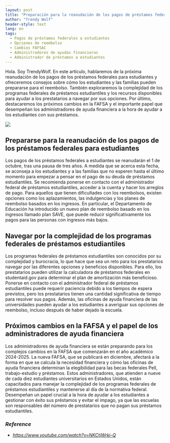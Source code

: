```yaml
---
layout: post
title: "Preparación para la reanudación de los pagos de préstamos federales para estudiantes y navegación por los programas de préstamos y los cambios en la FAFSA"
author: "Trendy Wolf"
header-style: text
lang: en
tags:
  - Pagos de préstamos federales a estudiantes
  - Opciones de reembolso
  - Cambios FAFSAC
  - Administradores de ayudas financieras
  - Administrador de préstamos a estudiantes
---
```


Hola. Soy TrendyWolf. En este artículo, hablaremos de la próxima reanudación de los pagos de los préstamos federales para estudiantes y ofreceremos consejos sobre cómo los estudiantes y las familias pueden prepararse para el reembolso. También exploraremos la complejidad de los programas federales de préstamos estudiantiles y los recursos disponibles para ayudar a los prestatarios a navegar por sus opciones. Por último, destacaremos los próximos cambios en la FAFSA y el importante papel que desempeñan los administradores de ayuda financiera a la hora de ayudar a los estudiantes con sus préstamos.

<img
    src="https://i.ytimg.com/vi/NKCtjWrki-Q/hqdefault.jpg"
/>


## Prepararse para la reanudación de los pagos de los préstamos federales para estudiantes
Los pagos de los préstamos federales a estudiantes se reanudarán el 1 de octubre, tras una pausa de tres años. A medida que se acerca esta fecha, se aconseja a los estudiantes y a las familias que no esperen hasta el último momento para empezar a pensar en el pago de su deuda de préstamos estudiantiles. Se recomienda ponerse en contacto con el administrador federal de préstamos estudiantiles, acceder a la cuenta y hacer los arreglos de pago. Para aquellos que tienen dificultades con los reembolsos, existen opciones como los aplazamientos, las indulgencias y los planes de reembolso basados en los ingresos. En particular, el Departamento de Educación ha introducido un nuevo plan de reembolso basado en los ingresos llamado plan SAVE, que puede reducir significativamente los pagos para las personas con ingresos más bajos.

## Navegar por la complejidad de los programas federales de préstamos estudiantiles
Los programas federales de préstamos estudiantiles son conocidos por su complejidad y burocracia, lo que hace que sea un reto para los prestatarios navegar por las diferentes opciones y beneficios disponibles. Para ello, los prestatarios pueden utilizar la calculadora de préstamos federales en studentaid.gov para determinar el plan de amortización más beneficioso. Ponerse en contacto con el administrador federal de préstamos estudiantiles puede requerir paciencia debido a los tiempos de espera previstos, pero los prestatarios tienen una cantidad significativa de tiempo para resolver sus pagos. Además, las oficinas de ayuda financiera de las universidades pueden ayudar a los estudiantes a averiguar sus opciones de reembolso, incluso después de haber dejado la escuela.

## Próximos cambios en la FAFSA y el papel de los administradores de ayuda financiera
Los administradores de ayuda financiera se están preparando para los complejos cambios en la FAFSA que comenzarán en el año académico 2024-2025. La nueva FAFSA, que se publicará en diciembre, afectará a la forma en que se calcula la necesidad financiera y cómo las oficinas de ayuda financiera determinan la elegibilidad para las becas federales Pell, trabajo-estudio y préstamos. Estos administradores, que atienden a nueve de cada diez estudiantes universitarios en Estados Unidos, están capacitados para manejar la complejidad de los programas federales de préstamos estudiantiles y mantenerse al día de la normativa federal. Desempeñan un papel crucial a la hora de ayudar a los estudiantes a gestionar con éxito sus préstamos y evitar el impago, ya que las escuelas son responsables del número de prestatarios que no pagan sus préstamos estudiantiles.


### _Reference_
- _https://www.youtube.com/watch?v=NKCtjWrki-Q_

